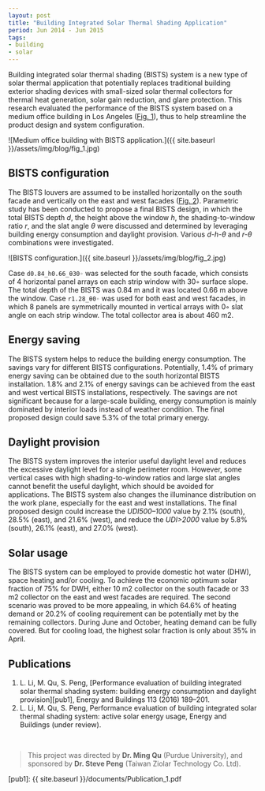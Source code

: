 ```yaml
---
layout: post
title: "Building Integrated Solar Thermal Shading Application"
period: Jun 2014 - Jun 2015
tags:
- building
- solar
---
```



Building integrated solar thermal shading (BISTS) system is a new type of solar thermal application that potentially replaces traditional building exterior shading devices with small-sized solar thermal collectors for thermal heat generation, solar gain reduction, and glare protection. This research evaluated the performance of the BISTS system based on a medium office building in Los Angeles (<a href="#fig1">Fig. 1</a>), thus to help streamline the product design and system configuration.

<a name="fig1"></a>
![Medium office building with BISTS application.]({{ site.baseurl }}/assets/img/blog/fig_1.jpg)



BISTS configuration
-------------------

The BISTS louvers are assumed to be installed horizontally on the south facade and vertically on the east and west facades (<a href="#fig2">Fig. 2</a>). Parametric study has been conducted to propose a final BISTS design, in which the total BISTS depth _d_, the height above the window _h_, the shading-to-window ratio _r_, and the slat angle _θ_ were discussed and determined by leveraging building energy consumption and daylight provision. Various _d-h-θ_ and _r-θ_ combinations were investigated.

<a name="fig2"></a>
![BISTS configuration.]({{ site.baseurl }}/assets/img/blog/fig_2.jpg)


Case `d0.84_h0.66_θ30◦` was selected for the south facade, which consists of 4 horizontal panel arrays on each strip window with 30◦ surface slope. The total depth of the BISTS was 0.84 m and it was located 0.66 m above the window. Case `r1.28_θ0◦` was used for both east and west facades, in which 8 panels are symmetrically mounted in vertical arrays with 0◦ slat angle on each strip window. The total collector area is about 460 m2.



Energy saving
-------------

The BISTS system helps to reduce the building energy consumption. The savings vary for different BISTS configurations. Potentially, 1.4% of primary energy saving can be obtained due to the south horizontal BISTS installation. 1.8% and 2.1% of energy savings can be achieved from the east and west vertical BISTS installations, respectively. The savings are not significant because for a large-scale building, energy consumption is mainly dominated by interior loads instead of weather condition. The final proposed design could save 5.3% of the total primary energy.



Daylight provision
------------------

The BISTS system improves the interior useful daylight level and reduces the excessive daylight level for a single perimeter room. However, some vertical cases with high shading-to-window ratios and large slat angles cannot benefit the useful daylight, which should be avoided for applications. The BISTS system also changes the illuminance distribution on the work plane, especially for the east and west installations. The final proposed design could increase the _UDI500–1000_ value by 2.1% (south), 28.5% (east), and 21.6% (west), and reduce the _UDI>2000_ value by 5.8% (south), 26.1% (east), and 27.0% (west).



Solar usage
-----------

The BISTS system can be employed to provide domestic hot water (DHW), space heating and/or cooling. To achieve the economic optimum solar fraction of 75% for DWH, either 10 m2 collector on the south facade or 33 m2 collector on the east and west facades are required. The second scenario was proved to be more appealing, in which 64.6% of heating demand or 20.2% of cooling requirement can be potentially met by the remaining collectors. During June and October, heating demand can be fully covered. But for cooling load, the highest solar fraction is only about 35% in April.



Publications
------------

1. L. Li, M. Qu, S. Peng, [Performance evaluation of building integrated solar thermal shading system: building energy consumption and daylight provision][pub1], Energy and Buildings 113 (2016) 189–201.
2. L. Li, M. Qu, S. Peng, Performance evaluation of building integrated solar thermal shading system: active solar energy usage, Energy and Buildings (under review).


<br>

> This project was directed by __Dr. Ming Qu__ (Purdue University), and sponsored by __Dr. Steve Peng__ (Taiwan Ziolar Technology Co. Ltd).


[pub1]: {{ site.baseurl }}/documents/Publication_1.pdf
